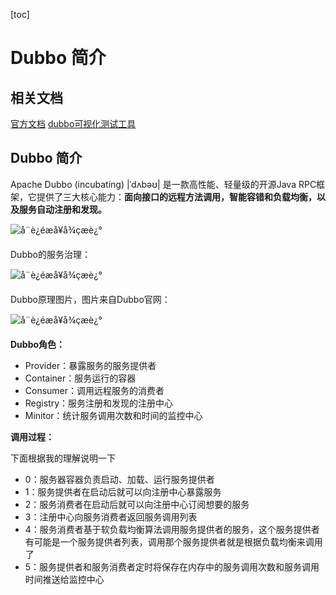 [toc]



# Dubbo 简介

## 相关文档
 [官方文档](http://dubbo.apache.org/)
[dubbo可视化测试工具](https://gitee.com/IdeaHome_admin/dubbo-proxy-tools)

## Dubbo 简介

Apache Dubbo (incubating) |ˈdʌbəʊ| 是一款高性能、轻量级的开源Java RPC框架，它提供了三大核心能力：**面向接口的远程方法调用，智能容错和负载均衡，以及服务自动注册和发现。**

![å¨è¿éæå¥å¾çæè¿°](https://homan-blog.oss-cn-beijing.aliyuncs.com/study-demo/dubbo-demo/20210409000219.png)

Dubbo的服务治理：

![å¨è¿éæå¥å¾çæè¿°](https://homan-blog.oss-cn-beijing.aliyuncs.com/study-demo/dubbo-demo/20210409000235.png)

Dubbo原理图片，图片来自Dubbo官网：

![å¨è¿éæå¥å¾çæè¿°](https://homan-blog.oss-cn-beijing.aliyuncs.com/study-demo/dubbo-demo/20210409000251.png)

**Dubbo角色：**

- Provider：暴露服务的服务提供者
- Container：服务运行的容器
- Consumer：调用远程服务的消费者
- Registry：服务注册和发现的注册中心
- Minitor：统计服务调用次数和时间的监控中心

**调用过程：**

下面根据我的理解说明一下

- 0：服务器容器负责启动、加载、运行服务提供者
- 1：服务提供者在启动后就可以向注册中心暴露服务
- 2：服务消费者在启动后就可以向注册中心订阅想要的服务
- 3：注册中心向服务消费者返回服务调用列表
- 4：服务消费者基于软负载均衡算法调用服务提供者的服务，这个服务提供者有可能是一个服务提供者列表，调用那个服务提供者就是根据负载均衡来调用了
- 5：服务提供者和服务消费者定时将保存在内存中的服务调用次数和服务调用时间推送给监控中心











